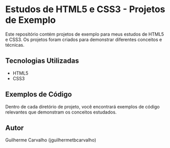 # Estudos de HTML5 e CSS3 - Projetos de Exemplo

Este repositório contém projetos de exemplo para meus estudos de HTML5 e CSS3. Os projetos foram criados para demonstrar diferentes conceitos e técnicas.

## Tecnologias Utilizadas

- HTML5
- CSS3

## Exemplos de Código

Dentro de cada diretório de projeto, você encontrará exemplos de código relevantes que demonstram os conceitos estudados.

## Autor

Guilherme Carvalho (jguilhermetbcarvalho)

